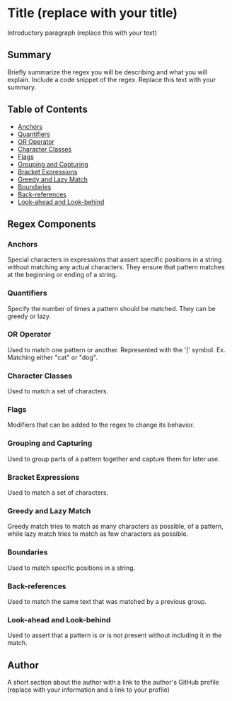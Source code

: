 # Title (replace with your title)

Introductory paragraph (replace this with your text)

## Summary

Briefly summarize the regex you will be describing and what you will explain. Include a code snippet of the regex. Replace this text with your summary.

## Table of Contents

- [Anchors](#anchors)
- [Quantifiers](#quantifiers)
- [OR Operator](#or-operator)
- [Character Classes](#character-classes)
- [Flags](#flags)
- [Grouping and Capturing](#grouping-and-capturing)
- [Bracket Expressions](#bracket-expressions)
- [Greedy and Lazy Match](#greedy-and-lazy-match)
- [Boundaries](#boundaries)
- [Back-references](#back-references)
- [Look-ahead and Look-behind](#look-ahead-and-look-behind)

## Regex Components

### Anchors

Special characters in expressions that assert specific positions in a string without matching any actual characters. They ensure that pattern matches at the beginning or ending of a string.

### Quantifiers

Specify the number of times a pattern should be matched. They can be greedy or lazy.

### OR Operator

Used to match one pattern or another. Represented with the '|' symbol. Ex. Matching either "cat" or "dog". 

### Character Classes

Used to match a set of characters.

### Flags

Modifiers that can be added to the regex to change its behavior.

### Grouping and Capturing

Used to group parts of a pattern together and capture them for later use.

### Bracket Expressions

Used to match a set of characters.

### Greedy and Lazy Match

Greedy match tries to match as many characters as possible, of a pattern, while lazy match tries to match as few characters as possible.

### Boundaries

Used to match specific positions in a string.

### Back-references

Used to match the same text that was matched by a previous group.

### Look-ahead and Look-behind

Used to assert that a pattern is or is not present without including it in the match.

## Author

A short section about the author with a link to the author's GitHub profile (replace with your information and a link to your profile)
